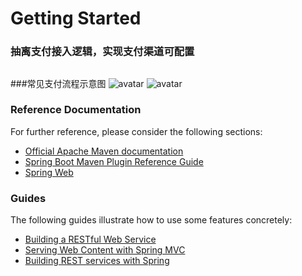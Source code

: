 # Getting Started
### 抽离支付接入逻辑，实现支付渠道可配置
##
###常见支付流程示意图
![avatar](http://5b0988e595225.cdn.sohucs.com/images/20180112/aba398583ba44e09a7c8f9bf5d13d66c.jpeg)
![avatar](https://images0.cnblogs.com/blog/700916/201502/150913126675398.png)




### Reference Documentation
For further reference, please consider the following sections:

* [Official Apache Maven documentation](https://maven.apache.org/guides/index.html)
* [Spring Boot Maven Plugin Reference Guide](https://docs.spring.io/spring-boot/docs/2.2.6.RELEASE/maven-plugin/)
* [Spring Web](https://docs.spring.io/spring-boot/docs/2.2.6.RELEASE/reference/htmlsingle/#boot-features-developing-web-applications)

### Guides
The following guides illustrate how to use some features concretely:

* [Building a RESTful Web Service](https://spring.io/guides/gs/rest-service/)
* [Serving Web Content with Spring MVC](https://spring.io/guides/gs/serving-web-content/)
* [Building REST services with Spring](https://spring.io/guides/tutorials/bookmarks/)

